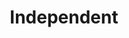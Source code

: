 ---
types: "word"

title: "Independent"

categories: ['']

tags: ['Independent']

arabic: ['مستقل']

publishers: ['خوارزميات الذكاء الاصطناعي في تحليل النص العربي']

types: "word"

slug: ""
---
